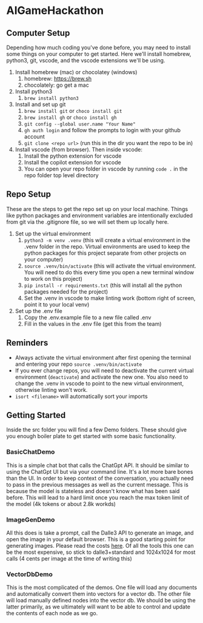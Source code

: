 # AIGameHackathon

## Computer Setup

Depending how much coding you've done before, you may need to install some things on your computer to get started. Here we'll install homebrew, python3, git, vscode, and the vscode extensions we'll be using.

1. Install homebrew (mac) or chocolatey (windows)
   1. homebrew: https://brew.sh
   1. chocolately: go get a mac
2. Install python3
   1. `brew install python3`
3. Install and set up git
   1. `brew install git` or `choco install git`
   1. `brew install gh` or `choco install gh`
   1. `git config --global user.name "Your Name"`
   1. `gh auth login` and follow the prompts to login with your github account
   1. `git clone <repo url>` (run this in the dir you want the repo to be in)
4. Install vscode (from browser). Then inside vscode:
   1. Install the python extension for vscode
   1. Install the copilot extension for vscode
   1. You can open your repo folder in vscode by running `code .` in the repo folder top level directory

## Repo Setup

These are the steps to get the repo set up on your local machine. Things like python packages and environment variables are intentionally excluded from git via the .gitignore file, so we will set them up locally here.

1. Set up the virtual environment
   1. `python3 -m venv .venv` (this will create a virtual environment in the .venv folder in the repo. Virtual environments are used to keep the python packages for this project separate from other projects on your computer)
   1. `source .venv/bin/activate` (this will activate the virtual environment. You will need to do this every time you open a new terminal window to work on this project)
   1. `pip install -r requirements.txt` (this will install all the python packages needed for the project)
   1. Set the .venv in vscode to make linting work (bottom right of screen, point it to your local venv)
2. Set up the .env file
   1. Copy the .env.example file to a new file called .env
   1. Fill in the values in the .env file (get this from the team)

## Reminders

- Always activate the virtual environment after first opening the terminal and entering your repo
  `source .venv/bin/activate`
- If you ever change repos, you will need to deactivate the current virtual environment (`deactivate`) and activate the new one. You also need to change the .venv in vscode to point to the new virtual environment, otherwise linting won't work.
- `isort <filename>` will automatically sort your imports

## Getting Started

Inside the src folder you will find a few Demo folders. These should give you enough boiler plate to get started with some basic functionality.

### BasicChatDemo

This is a simple chat bot that calls the ChatGpt API. It should be similar to using the ChatGpt UI but via your command line.
It's a lot more bare bones than the UI. In order to keep context of the conversation, you actually need to pass in the previous messages as well as the current message. This is because the model is stateless and doesn't know what has been said before. This will lead to a hard limit once you reach the max token limit of the model (4k tokens or about 2.8k workds)

### ImageGenDemo

All this does is take a prompt, call the Dalle3 API to generate an image, and open the image in your default browser. This is a good starting point for generating images.
Please read the costs [here](https://openai.com/api/pricing). Of all the tools this one can be the most expensive, so stick to dalle3+standard and 1024x1024 for most calls (4 cents per image at the time of writing this)

### VectorDbDemo

This is the most complicated of the demos. One file will load any documents and automatically convert them into vectors for a vector db. The other file will load manually defined nodes into the vector db. We should be using the latter primarily, as we ultimately will want to be able to control and update the contents of each node as we go.
